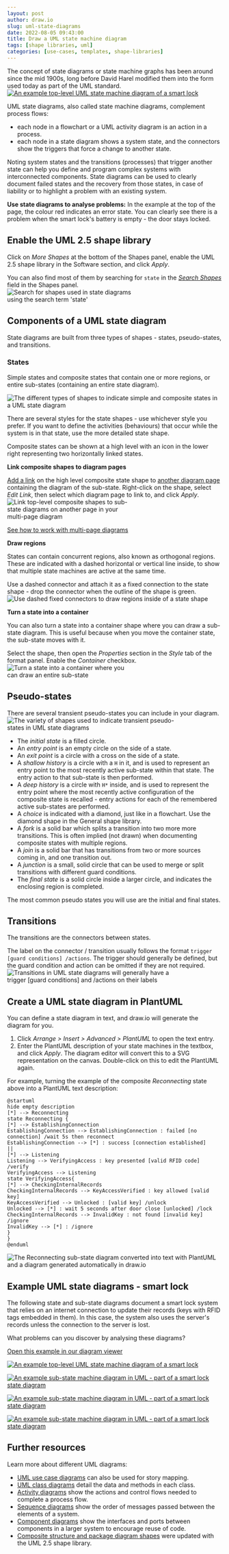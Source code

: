 ```yaml
---
layout: post
author: draw.io
slug: uml-state-diagrams
date: 2022-08-05 09:43:00
title: Draw a UML state machine diagram
tags: [shape libraries, uml]
categories: [use-cases, templates, shape-libraries]
---
```


The concept of state diagrams or state machine graphs has been around since the mid 1900s, long before David Harel modified them into the form used today as part of the UML standard.
<br />[<img src="/assets/img/blog/uml-state-diagram-smart-lock.png" style="width=100%;max-width:500px;height:auto;" alt="An example top-level UML state machine diagram of a smart lock">](https://viewer.diagrams.net/?lightbox=1&highlight=0000ff&edit=_blank&layers=1&page=0&nav=1&title=#Uhttps%3A%2F%2Fraw.githubusercontent.com%2Fjgraph%2Fdrawio-diagrams%2Fdev%2Fblog%2Fuml-state-diagram-smart-lock.drawio)

UML state diagrams, also called state machine diagrams, complement process flows: 
* each node in a flowchart or a UML activity diagram is an action in a process.
* each node in a state diagram shows a system state, and the connectors show the triggers that force a change to another state.

Noting system states and the transitions (processes) that trigger another state can help you define and program complex systems with interconnected components. State diagrams can be used to clearly document failed states and the recovery from those states, in case of liability or to highlight a problem with an existing system.

**Use state diagrams to analyse problems:** In the example at the top of the page, the colour red indicates an error state. You can clearly see there is a problem when the smart lock's battery is empty - the door stays locked. 


## Enable the UML 2.5 shape library

Click on _More Shapes_ at the bottom of the Shapes panel, enable the UML 2.5 shape library in the Software section, and click _Apply_.

You can also find most of them by searching for ``state`` in the [_Search Shapes_](/doc/faq/shape-search.html) field in the Shapes panel.
<br /><img src="/assets/img/blog/search-shapes-state.png" style="width=100%;max-width:300px;height:auto;" alt="Search for shapes used in state diagrams using the search term 'state'">

## Components of a UML state diagram

State diagrams are built from three types of shapes - states, pseudo-states, and transitions.

### States

Simple states and composite states that contain one or more regions, or entire sub-states (containing an entire state diagram). 

<img src="/assets/img/blog/uml-state-diagram-shapes.png" style="width=100%;max-width:500px;height:auto;" alt="The different types of shapes to indicate simple and composite states in a UML state diagram">

There are several styles for the state shapes - use whichever style you prefer. If you want to define the activities (behaviours) that occur while the system is in that state, use the more detailed state shape.

Composite states can be shown at a high level with an icon in the lower right representing two horizontally linked states. 

**Link composite shapes to diagram pages**

[Add a link](/doc/faq/insert-text-link.html) on the high level composite state shape to [another diagram page](/doc/faq/page-add.html) containing the diagram of the sub-state. Right-click on the shape, select _Edit Link_, then select which diagram page to link to, and click _Apply_.
<br /><img src="/assets/img/blog/uml-state-diagram-link-page.png" style="width=100%;max-width:300px;height:auto;" alt="Link top-level composite shapes to sub-state diagrams on another page in your multi-page diagram">

[See how to work with multi-page diagrams](/blog/multiple-page-diagrams.html)

**Draw regions**

States can contain concurrent regions, also known as orthogonal regions. These are indicated with a dashed horizontal or vertical line inside, to show that multiple state machines are active at the same time.

Use a dashed connector and attach it as a fixed connection to the state shape - drop the connector when the outline of the shape is green.
<br /><img src="/assets/img/blog/uml-state-diagram-draw-region.png" style="width=100%;max-width:500px;height:auto;" alt="Use dashed fixed connectors to draw regions inside of a state shape">

**Turn a state into a container**

You can also turn a state into a container shape where you can draw a sub-state diagram. This is useful because when you move the container state, the sub-state moves with it. 

Select the shape, then open the _Properties_ section in the _Style_ tab of the format panel. Enable the _Container_ checkbox.
<br /><img src="/assets/img/blog/uml-state-diagram-container-shape.png" style="width=100%;max-width:300px;height:auto;" alt="Turn a state into a container where you can draw an entire sub-state">



## Pseudo-states 

There are several transient pseudo-states you can include in your diagram.
<br /><img src="/assets/img/blog/uml-state-diagram-pseudostate-shapes.png" style="width=100%;max-width:400px;height:auto;" alt="The variety of shapes used to indicate transient pseudo-states in UML state diagrams">
* The _initial state_ is a filled circle.
* An _entry point_ is an empty circle on the side of a state.
* An _exit point_ is a circle with a cross on the side of a state. 
* A _shallow history_ is a circle with a ``H`` in it, and is used to represent an entry point to the most recently active sub-state within that state. The entry action to that sub-state is then performed.
* A _deep history_ is a circle with ``H*`` inside, and is used to represent the entry point where the most recently active configuration of the composite state is recalled - entry actions for each of the remembered active sub-states are performed.
* A _choice_ is indicated with a diamond, just like in a flowchart. Use the diamond shape in the General shape library. 
* A _fork_ is a solid bar which splits a transition into two more more transitions. This is often implied (not drawn) when documenting composite states with multiple regions.
* A _join_ is a solid bar that has transitions from two or more sources coming in, and one transition out.
* A _junction_ is a small, solid circle that can be used to merge or split transitions with different guard conditions.
* The _final state_ is a solid circle inside a larger circle, and indicates the enclosing region is completed.

The most common pseudo states you will use are the initial and final states.

  
## Transitions 
The transitions are the connectors between states. 

The label on the connector / transition usually follows the format ``trigger [guard conditions] /actions``. The trigger should generally be defined, but the guard condition and action can be omitted if they are not required.
<br /><img src="/assets/img/blog/uml-state-diagram-transitions.png" style="width=100%;max-width:400px;height:auto;" alt="Transitions in UML state diagrams will generally have a trigger [guard conditions] and /actions on their labels">


## Create a UML state diagram in PlantUML

You can define a state diagram in text, and draw.io will generate the diagram for you. 

1. Click _Arrange > Insert > Advanced > PlantUML_ to open the text entry.
2. Enter the PlantUML description of your state machines in the textbox, and click _Apply_. The diagram editor will convert this to a SVG representation on the canvas. Double-click on this to edit the PlantUML again. 

For example, turning the example of the composite _Reconnecting_ state above into a PlantUML text description: 

```
@startuml
hide empty description
[*] --> Reconnecting
state Reconnecting {
[*] --> EstablishingConnection
EstablishingConnection --> EstablishingConnection : failed [no connection] /wait 5s then reconnect
EstablishingConnection --> [*] : success [connection established]
||
[*] --> Listening
Listening --> VerifyingAccess : key presented [valid RFID code] /verify
VerifyingAccess --> Listening
state VerifyingAccess{
[*] --> CheckingInternalRecords
CheckingInternalRecords --> KeyAccessVerified : key allowed [valid key]
KeyAccessVerified --> Unlocked : [valid key] /unlock
Unlocked --> [*] : wait 5 seconds after door close [unlocked] /lock
CheckingInternalRecords --> InvalidKey : not found [invalid key] /ignore
InvalidKey --> [*] : /ignore
}
}
@enduml
```

<img src="/assets/img/blog/uml-state-diagram-plantuml.png" style="width=100%;max-width:600px;height:auto;" alt="The Reconnecting sub-state diagram converted into text with PlantUML and a diagram generated automatically in draw.io">

## Example UML state diagrams - smart lock

The following state and sub-state diagrams document a smart lock system that relies on an internet connection to update their records (keys with RFID tags embedded in them). In this case, the system also uses the server's records unless the connection to the server is lost. 

What problems can you discover by analysing these diagrams?

[Open this example in our diagram viewer](https://viewer.diagrams.net/?lightbox=1&highlight=0000ff&edit=_blank&layers=1&page=0&nav=1&title=#Uhttps%3A%2F%2Fraw.githubusercontent.com%2Fjgraph%2Fdrawio-diagrams%2Fdev%2Fblog%2Fuml-state-diagram-smart-lock.drawio)

[<img src="/assets/img/blog/uml-state-diagram-smart-lock.png" style="width=100%;max-width:600px;height:auto;" alt="An example top-level UML state machine diagram of a smart lock">](https://viewer.diagrams.net/?lightbox=1&highlight=0000ff&edit=_blank&layers=1&page=0&nav=1&title=#Uhttps%3A%2F%2Fraw.githubusercontent.com%2Fjgraph%2Fdrawio-diagrams%2Fdev%2Fblog%2Fuml-state-diagram-smart-lock.drawio)

[<img src="/assets/img/blog/uml-state-diagram-monitoring.png" style="width=100%;max-width:600px;height:auto;" alt="An example sub-state machine diagram in UML - part of a smart lock state diagram">](https://viewer.diagrams.net/?lightbox=1&highlight=0000ff&edit=_blank&layers=1&page=1&nav=1&title=#Uhttps%3A%2F%2Fraw.githubusercontent.com%2Fjgraph%2Fdrawio-diagrams%2Fdev%2Fblog%2Fuml-state-diagram-smart-lock.drawio)

[<img src="/assets/img/blog/uml-state-diagram-verifying.png" style="width=100%;max-width:600px;height:auto;" alt="An example sub-state machine diagram in UML - part of a smart lock state diagram">](https://viewer.diagrams.net/?lightbox=1&highlight=0000ff&edit=_blank&layers=1&page=2&nav=1&title=#Uhttps%3A%2F%2Fraw.githubusercontent.com%2Fjgraph%2Fdrawio-diagrams%2Fdev%2Fblog%2Fuml-state-diagram-smart-lock.drawio)

[<img src="/assets/img/blog/uml-state-diagram-reconnecting.png" style="width=100%;max-width:600px;height:auto;" alt="An example sub-state machine diagram in UML - part of a smart lock state diagram">](https://viewer.diagrams.net/?lightbox=1&highlight=0000ff&edit=_blank&layers=1&page=3&nav=1&title=#Uhttps%3A%2F%2Fraw.githubusercontent.com%2Fjgraph%2Fdrawio-diagrams%2Fdev%2Fblog%2Fuml-state-diagram-smart-lock.drawio)

## Further resources

Learn more about different UML diagrams: 
* [UML use case diagrams](/blog/story-mapping.html) can also be used for story mapping.
* [UML class diagrams](/blog/uml-class-diagrams.html) detail the data and methods in each class.
* [Activity diagrams](/blog/uml-activity-diagrams.html) show the actions and control flows needed to complete a process flow.
* [Sequence diagrams](/blog/sequence-diagrams.html) show the order of messages passed between the elements of a system.
* [Component diagrams](/blog/component-diagrams.html) show the interfaces and ports between components in a larger system to encourage reuse of code.
* [Composite structure and package diagram shapes](/blog/uml-2-5.html) were updated with the UML 2.5 shape library.